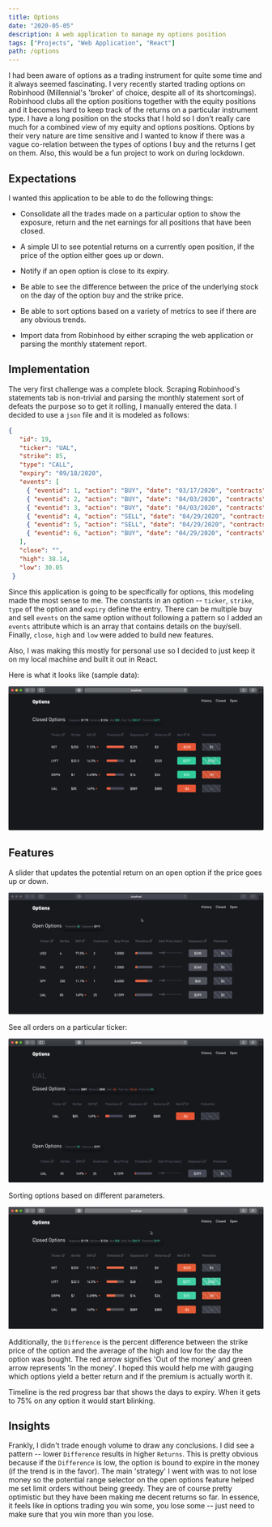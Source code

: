 ```yaml
---
title: Options
date: "2020-05-05"
description: A web application to manage my options position
tags: ["Projects", "Web Application", "React"]
path: /options
---
```


I had been aware of options as a trading instrument for quite some time and it always seemed fascinating. I very recently started trading options on Robinhood (Millennial's 'broker' of choice, despite all of its shortcomings). Robinhood clubs all the option positions together with the equity positions and it becomes hard to keep track of the returns on a particular instrument type. I have a long position on the stocks that I hold so I don't really care much for a combined view of my equity and options positions. Options by their very nature are time sensitive and I wanted to know if there was a vague co-relation between the types of options I buy and the returns I get on them. Also, this would be a fun project to work on during lockdown.

## Expectations

I wanted this application to be able to do the following things:

-   Consolidate all the trades made on a particular option to show the exposure, return and the net earnings for all positions that have been closed.

-   A simple UI to see potential returns on a currently open position, if the price of the option either goes up or down.

-   Notify if an open option is close to its expiry.

-   Be able to see the difference between the price of the underlying stock on the day of the option buy and the strike price.

-   Be able to sort options based on a variety of metrics to see if there are any obvious trends.

-   Import data from Robinhood by either scraping the web application or parsing the monthly statement report.

## Implementation

The very first challenge was a complete block. Scraping Robinhood's statements tab is non-trivial and parsing the monthly statement sort of defeats the purpose so to get it rolling, I manually entered the data. I decided to use a `json` file and it is modeled as follows:

```json
{
   "id": 19,
   "ticker": "UAL",
   "strike": 85,
   "type": "CALL",
   "expiry": "09/18/2020",
   "events": [
     { "eventid": 1, "action": "BUY", "date": "03/17/2020", "contracts": 1, "price": 1.00 },
     { "eventid": 2, "action": "BUY", "date": "04/03/2020", "contracts": 10, "price": 0.16 },
     { "eventid": 3, "action": "BUY", "date": "04/03/2020", "contracts": 20, "price": 0.12 },
     { "eventid": 4, "action": "SELL", "date": "04/29/2020", "contracts": 1, "price": 0.15 },
     { "eventid": 5, "action": "SELL", "date": "04/29/2020", "contracts": 20, "price": 0.16 },
     { "eventid": 6, "action": "BUY", "date": "04/29/2020", "contracts": 5, "price": 0.17 }
   ],
   "close": "",
   "high": 38.14,
   "low": 30.05
 }
```

Since this application is going to be specifically for options, this modeling made the most sense to me. The constants in an option -- `ticker`, `strike`, `type` of the option and `expiry` define the entry. There can be multiple buy and sell `events` on the same option without following a pattern so I added an `events` attribute which is an array that contains details on the buy/sell. Finally, `close`, `high` and `low` were added to build new features.

Also, I was making this mostly for personal use so I decided to just keep it on my local machine and built it out in React.

Here is what it looks like (sample data):

![(Img 1) Options Application](../images/2020-05-08-options/closed_option.png)

## Features

A slider that updates the potential return on an open option if the price goes up or down.

![(Img 2) Open Options potential demo](../images/2020-05-08-options/open_potential.gif)

See all orders on a particular ticker:

![(Img 3) Filter according to Ticker](../images/2020-05-08-options/ticker_sort.png)

Sorting options based on different parameters.

![(Img 4) Sorting Demo](../images/2020-05-08-options/sorting.gif)

Additionally, the `Difference` is the percent difference between the strike price of the option and the average of the high and low for the day the option was bought. The red arrow signifies 'Out of the money' and green arrow represents 'In the money'. I hoped this would help me with gauging which options yield a better return and if the premium is actually worth it.

Timeline is the red progress bar that shows the days to expiry. When it gets to 75% on any option it would start blinking.

## Insights

Frankly, I didn't trade enough volume to draw any conclusions. I did see a pattern -- lower `Difference` results in higher `Returns`. This is pretty obvious because if the `Difference` is low, the option is bound to expire in the money (if the trend is in the favor). The main 'strategy' I went with was to not lose money so the potential range selector on the open options feature helped me set limit orders without being greedy. They are of course pretty optimistic but they have been making me decent returns so far. In essence, it feels like in options trading you win some, you lose some -- just need to make sure that you win more than you lose.
